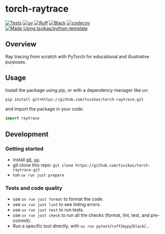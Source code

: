 # torch-raytrace

[![Tests][tests-badge]][tests-link]
[![uv][uv-badge]][uv-link]
[![Ruff][ruff-badge]][ruff-link]
[![Black][black-badge]][black-link]
[![codecov][codecov-badge]][codecov-link]
\
[![Made Using tsvikas/python-template][template-badge]][template-link]

## Overview

Ray tracing from scratch with PyTorch for educational and illustrative purposes.

## Usage

Install the package using pip, or with a dependency manager like uv:

```bash
pip install git+https://github.com/tsvikas/torch-raytrace.git
```

and import the package in your code:

```python
import raytrace
```

## Development

### Getting started

- install [git][install-git], [uv][install-uv].
- git clone this repo: `git clone https://github.com/tsvikas/torch-raytrace.git`
- run `uv run just prepare`

### Tests and code quality

- use `uv run just format` to format the code.
- use `uv run just lint` to see linting errors.
- use `uv run just test` to run tests.
- use `uv run just check` to run all the checks (format, lint, test, and pre-commit).
- Run a specific tool directly, with `uv run pytest`/`ruff`/`mypy`/`black`/...

[black-badge]: https://img.shields.io/badge/code%20style-black-000000.svg
[black-link]: https://github.com/psf/black
[codecov-badge]: https://codecov.io/gh/tsvikas/torch-raytrace/graph/badge.svg
[codecov-link]: https://codecov.io/gh/tsvikas/torch-raytrace
[install-git]: https://git-scm.com/book/en/v2/Getting-Started-Installing-Git
[install-uv]: https://docs.astral.sh/uv/getting-started/installation/
[ruff-badge]: https://img.shields.io/endpoint?url=https://raw.githubusercontent.com/astral-sh/ruff/main/assets/badge/v2.json
[ruff-link]: https://github.com/astral-sh/ruff
[template-badge]: https://img.shields.io/badge/%F0%9F%9A%80_Made_Using-tsvikas%2Fpython--template-gold
[template-link]: https://github.com/tsvikas/python-template
[tests-badge]: https://github.com/tsvikas/torch-raytrace/actions/workflows/ci.yml/badge.svg
[tests-link]: https://github.com/tsvikas/torch-raytrace/actions/workflows/ci.yml
[uv-badge]: https://img.shields.io/endpoint?url=https://raw.githubusercontent.com/astral-sh/uv/main/assets/badge/v0.json
[uv-link]: https://github.com/astral-sh/uv
